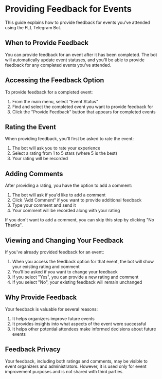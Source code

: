 # Providing Feedback for Events

This guide explains how to provide feedback for events you've attended using the FLL Telegram Bot.

## When to Provide Feedback

You can provide feedback for an event after it has been completed. The bot will automatically update event statuses, and you'll be able to provide feedback for any completed events you've attended.

## Accessing the Feedback Option

To provide feedback for a completed event:

1. From the main menu, select "Event Status"
2. Find and select the completed event you want to provide feedback for
3. Click the "Provide Feedback" button that appears for completed events

## Rating the Event

When providing feedback, you'll first be asked to rate the event:

1. The bot will ask you to rate your experience
2. Select a rating from 1 to 5 stars (where 5 is the best)
3. Your rating will be recorded

## Adding Comments

After providing a rating, you have the option to add a comment:

1. The bot will ask if you'd like to add a comment
2. Click "Add Comment" if you want to provide additional feedback
3. Type your comment and send it
4. Your comment will be recorded along with your rating

If you don't want to add a comment, you can skip this step by clicking "No Thanks".

## Viewing and Changing Your Feedback

If you've already provided feedback for an event:

1. When you access the feedback option for that event, the bot will show your existing rating and comment
2. You'll be asked if you want to change your feedback
3. If you select "Yes", you can provide a new rating and comment
4. If you select "No", your existing feedback will remain unchanged

## Why Provide Feedback

Your feedback is valuable for several reasons:

1. It helps organizers improve future events
2. It provides insights into what aspects of the event were successful
3. It helps other potential attendees make informed decisions about future events

## Feedback Privacy

Your feedback, including both ratings and comments, may be visible to event organizers and administrators. However, it is used only for event improvement purposes and is not shared with third parties.
